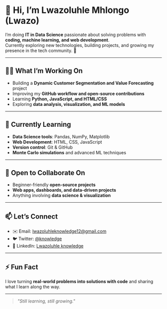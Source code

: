 # 👋 Hi, I’m Lwazoluhle Mhlongo (Lwazo)

I’m doing **IT in Data Science** passionate about solving problems with **coding, machine learning, and web development**.  
Currently exploring new technologies, building projects, and growing my presence in the tech community. 🚀  

---

## 👨‍💻 What I’m Working On
- Building a **Dynamic Customer Segmentation and Value Forecasting** project  
- Improving my **GitHub workflow and open-source contributions**  
- Learning **Python, JavaScript, and HTML/CSS**  
- Exploring **data analysis, visualization, and ML models**  

---

## 🌱 Currently Learning
- **Data Science tools**: Pandas, NumPy, Matplotlib  
- **Web Development**: HTML, CSS, JavaScript  
- **Version control**: Git & GitHub  
- **Monte Carlo simulations** and advanced ML techniques  

---

## 🤝 Open to Collaborate On
- Beginner-friendly **open-source projects**  
- **Web apps, dashboards, and data-driven projects**  
- Anything involving **data science & visualization**  

---

## 📫 Let’s Connect
- ✉️ Email: [lwazoluhleknowledge12@gmail.com](mailto:lwazoluhleknowledge12@gmail.com)  
- 🐦 Twitter: [@knowledge](https://twitter.com/knowledge)  
- 💼 LinkedIn: [Lwazoluhle knowledge](https://www.linkedin.com/in/lwazoluhle-knowledge-a8b507241)  

---

## ⚡ Fun Fact
I love turning **real-world problems into solutions with code** and sharing what I learn along the way.  

---

> _"Still learning, still growing."_  

